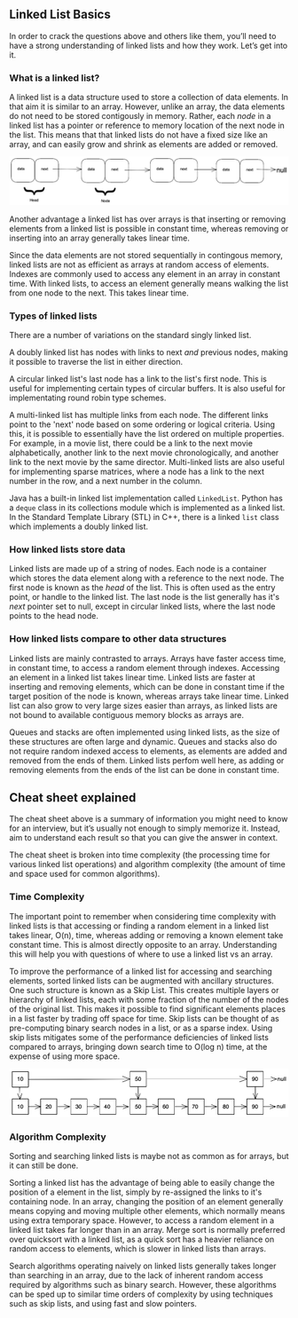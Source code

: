 ## Linked List Basics

In order to crack the questions above and others like them, you’ll need to have a strong understanding of linked lists and how they work. Let’s get into it.

### What is a linked list?

A linked list is a data structure used to store a collection of data elements. In that aim it is similar to an array. However, unlike an array, the data elements do not need to be stored contigously in memory. Rather, each _node_ in a linked list has a pointer or reference to memory location of the next node in the list. This means that that linked lists do not have a fixed size like an array, and can easily grow and shrink as elements are added or removed. 

![linked list](linked-list.png)

Another advantage a linked list has over arrays is that inserting or removing elements from a linked list is possible in constant time, whereas removing or inserting into an array generally takes linear time. 

Since the data elements are not stored sequentially in contingous memory, linked lists are not as efficient as arrays at random access of elements. Indexes are commonly used to access any element in an array in constant time. With linked lists, to access an element generally means walking the list from one node to the next. This takes linear time. 


### Types of linked lists

There are a number of variations on the standard singly linked list. 

A doubly linked list has nodes with links to next _and_ previous nodes, making it possible to traverse the list in either direction. 

A circular linked list's last node has a link to the list's first node. This is useful for implementing certain types of circular buffers. It is also useful for implementating round robin type schemes. 

A multi-linked list has multiple links from each node. The different links point to the 'next' node based on some ordering or logical criteria. Using this, it is possible to essentially have the list ordered on multiple properties. For example, in a movie list, there could be a link to the next movie alphabetically, another link to the next movie chronologically, and another link to the next movie by the same director. Multi-linked lists are also useful for implementing sparse matrices, where a node has a link to the next number in the row, and a next number in the column. 

Java has a built-in linked list implementation called `LinkedList`. Python has a `deque` class in its collections module which is implemented as a linked list. In the Standard Template Library (STL) in C++, there is a linked `list` class which implements a doubly linked list. 

### How linked lists store data

Linked lists are made up of a string of nodes. Each node is a container which stores the data element along with a reference to the next node. The first node is known as the _head_ of the list. This is often used as the entry point, or handle to the linked list. The last node is the list generally has it's _next_ pointer set to null, except in circular linked lists, where the last node points to the head node. 

### How linked lists compare to other data structures

Linked lists are mainly contrasted to arrays. Arrays have faster access time, in constant time, to access a random element through indexes. Accessing an element in a linked list takes linear time. Linked lists are faster at inserting and removing elements, which can be done in constant time if the target position of the node is known, whereas arrays take linear time. Linked list can also grow to very large sizes easier than arrays, as linked lists are not bound to available contiguous memory blocks as arrays are. 

Queues and stacks are often implemented using linked lists, as the size of these structures are often large and dynamic. Queues and stacks also do not require random indexed access to elements, as elements are added and removed from the ends of them. Linked lists perfom well here, as adding or removing elements from the ends of the list can be done in constant time. 

## Cheat sheet explained

The cheat sheet above is a summary of information you might need to know for an interview, but it’s usually not enough to simply memorize it. Instead, aim to understand each result so that you can give the answer in context.

The cheat sheet is broken into time complexity (the processing time for various linked list operations) and algorithm complexity (the amount of time and space used for common algorithms). 

### Time Complexity

The important point to remember when considering time complexity with linked lists is that accessing or finding a random element in a linked list takes linear, O(n), time, whereas adding or removing a known element take constant time. This is almost directly opposite to an array. Understanding this will help you with questions of where to use a linked list vs an array.

To improve the performance of a linked list for accessing and searching elements, sorted linked lists can be augmented with ancillary structures. One such structure is known as a Skip List. This creates multiple layers or hierarchy of linked lists, each with some fraction of the number of the nodes of the original list. This makes it possible to find significant elements places in a list faster by trading off space for time. Skip lists can be thought of as pre-computing binary search nodes in a list, or as a sparse index. Using skip lists mitigates some of the performance deficiencies of linked lists compared to arrays, bringing down search time to O(log n) time, at the expense of using more space. 

![A two layer skip list](skip-list.png)


### Algorithm Complexity

Sorting and searching linked lists is maybe not as common as for arrays, but it can still be done. 

Sorting a linked list has the advantage of being able to easily change the position of a element in the list, simply by re-assigned the links to it's containing node. In an array, changing the position of an element generally means copying and moving multiple other elements, which normally means using extra temporary space. However, to access a random element in a linked list takes far longer than in an array. Merge sort is normally preferred over quicksort with a linked list, as a quick sort has a heavier reliance on random access to elements, which is slower in linked lists than arrays.

Search algorithms operating naively on linked lists generally takes longer than searching in an array, due to the lack of inherent random access required by algorithms such as binary search. However, these algorithms can be sped up to similar time orders of complexity by using techniques such as skip lists, and using fast and slow pointers. 


